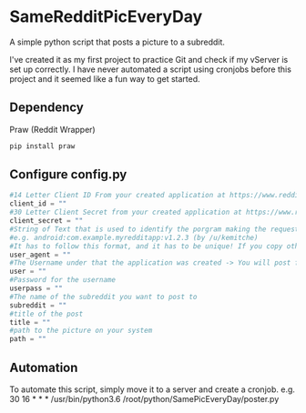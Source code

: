 # SameRedditPicEveryDay
A simple python script that posts a picture to a subreddit.

I've created it as my first project to practice Git and check if my vServer is set up correctly. I have never automated a script using cronjobs before this project and it seemed like a fun way to get started. 

## Dependency

Praw (Reddit Wrapper) 

```bash
pip install praw
```
## Configure config.py

```python
#14 Letter Client ID From your created application at https://www.reddit.com/prefs/apps
client_id = ""
#30 Letter Client Secret from your created application at https://www.reddit.com/prefs/apps
client_secret = ""
#String of Text that is used to identify the porgram making the requests
#e.g. android:com.example.myredditapp:v1.2.3 (by /u/kemitche)
#It has to follow this format, and it has to be unique! If you copy other user agents, you will get banned!
user_agent = ""
#The Username under that the application was created -> You will post from this account!
user = ""
#Password for the username
userpass = ""
#The name of the subreddit you want to post to
subreddit = ""
#title of the post
title = ""
#path to the picture on your system
path = ""
```

## Automation
To automate this script, simply move it to a server and create a cronjob. 
e.g. 30 16 * * * /usr/bin/python3.6 /root/python/SamePicEveryDay/poster.py
